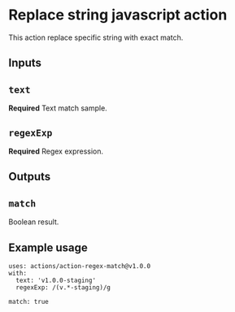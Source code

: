 # Replace string javascript action

This action replace specific string with exact match.

## Inputs

## `text`

**Required** Text match sample.

## `regexExp`

**Required** Regex expression.

## Outputs

## `match`

Boolean result.

## Example usage
```
uses: actions/action-regex-match@v1.0.0
with:
  text: 'v1.0.0-staging'
  regexExp: /(v.*-staging)/g
```

```match: true```